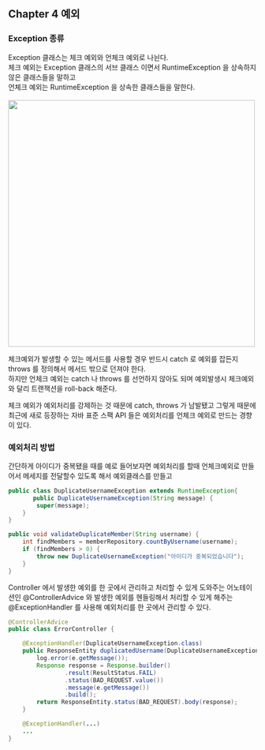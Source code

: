 ## Chapter 4 예외
### Exception 종류
Exception 클래스는 체크 예외와 언체크 예외로 나뉜다.<br>
체크 예외는 Exception 클래스의 서브 클래스 이면서 RuntimeException 을 상속하지 않은 클래스들을 말하고<br>
언체크 예외는 RuntimeException 을 상속한 클래스들을 말한다.<br><br>
<img src="https://i.ibb.co/jTyMFg9/2021-05-29-12-44-55.png" width="500"><br>

체크예외가 발생할 수 있는 메서드를 사용할 경우 반드시 catch 로 예외를 잡든지 throws 를 정의해서 메서드 밖으로 던져야 한다.<br>
하지만 언체크 예외는 catch 나 throws 를 선언하지 않아도 되며 예외발생시 체크예외와 달리 트랜잭션을 roll-back 해준다.<br>

체크 예외가 예외처리를 강제하는 것 때문에 catch, throws 가 남발됐고 그렇게 때문에 최근에 새로 등장하는 자바 표준 스팩 API 들은 예외처리를 언체크 예외로 만드는 경향이 있다.<br>

### 예외처리 방법
간단하게 아이디가 중복됐을 때를 예로 들어보자면 예외처리를 할때 언체크예외로 만들어서 메세지를 전달할수 있도록 해서 예외클래스를 만들고<br>
```java
public class DuplicateUsernameException extends RuntimeException{
       public DuplicateUsernameException(String message) {
        super(message);
    }
}
```
```java
public void validateDuplicateMember(String username) {
    int findMembers = memberRepository.countByUsername(username);
    if (findMembers > 0) {
        throw new DuplicateUsernameException("아이디가 중복되었습니다");
    }
}
```
Controller 에서 발생한 예외를 한 곳에서 관리하고 처리할 수 있게 도와주는 어노테이션인 @ControllerAdvice 와 발생한 예외를 헨들링해서 처리할 수 있게 해주는 @ExceptionHandler 를 사용해 예외처리를 한 곳에서 관리할 수 있다.
```java
@ControllerAdvice
public class ErrorController {

    @ExceptionHandler(DuplicateUsernameException.class)
    public ResponseEntity duplicatedUsername(DuplicateUsernameException e) {
        log.error(e.getMessage());
        Response response = Response.builder()
                .result(ResultStatus.FAIL)
                .status(BAD_REQUEST.value())
                .message(e.getMessage())
                .build();
        return ResponseEntity.status(BAD_REQUEST).body(response);
    }

    @ExceptionHandler(...)
    ...
}
```